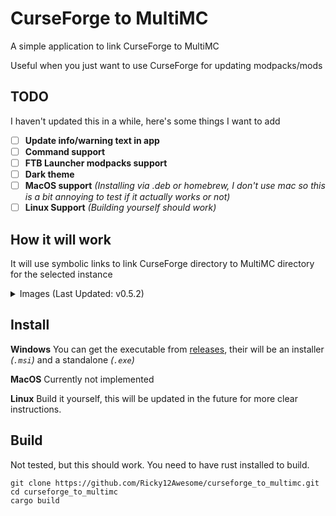 # CurseForge to MultiMC

A simple application to link CurseForge to MultiMC 

Useful when you just want to use CurseForge for updating modpacks/mods

TODO
----
I haven't updated this in a while, here's some things I want to add

- [ ] **Update info/warning text in app**
- [ ] **Command support**
- [ ] **FTB Launcher modpacks support**
- [ ] **Dark theme**
- [ ] **MacOS support** *(Installing via .deb or homebrew, I don't use mac so this is a bit annoying to test if it actually works or not)*
- [ ] **Linux Support** *(Building yourself should work)*

How it will work
----------------
It will use symbolic links to link CurseForge directory to MultiMC directory
for the selected instance

<details>
  <summary>Images (Last Updated: v0.5.2)</summary>

  ![image](https://user-images.githubusercontent.com/29931568/135523491-ed60eecd-fa5f-415e-b619-107b2724d0b2.png)
  ![image](https://user-images.githubusercontent.com/29931568/135523975-c8fa837f-cb92-4fd1-ad83-1ae27226f657.png)
  ![image](https://user-images.githubusercontent.com/29931568/135524032-4e613e18-5b06-42ef-a45d-88327edae2a5.png)
</details>

Install
-------

**Windows**
You can get the executable from [releases](https://github.com/Ricky12Awesome/curseforge_to_multimc/releases),
their will be an installer *(`.msi`)* and a standalone *(`.exe`)*

**MacOS**
Currently not implemented

**Linux**
Build it yourself, this will be updated in the future for more clear instructions.

Build
-----
Not tested, but this should work.
You need to have rust installed to build.
```
git clone https://github.com/Ricky12Awesome/curseforge_to_multimc.git
cd curseforge_to_multimc
cargo build
```
